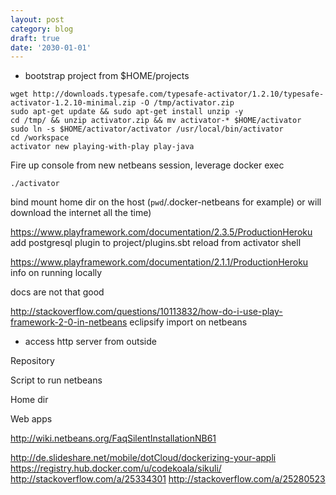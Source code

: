 ```yaml
---
layout: post
category: blog
draft: true
date: '2030-01-01'
---
```


- bootstrap project from $HOME/projects
```
wget http://downloads.typesafe.com/typesafe-activator/1.2.10/typesafe-activator-1.2.10-minimal.zip -O /tmp/activator.zip
sudo apt-get update && sudo apt-get install unzip -y
cd /tmp/ && unzip activator.zip && mv activator-* $HOME/activator
sudo ln -s $HOME/activator/activator /usr/local/bin/activator
cd /workspace
activator new playing-with-play play-java
```

Fire up console  from new netbeans session, leverage docker exec

```
./activator
```

bind mount home dir on the host (`pwd`/.docker-netbeans for example) or will download the internet all the time)


https://www.playframework.com/documentation/2.3.5/ProductionHeroku
add postgresql plugin to project/plugins.sbt
reload from activator shell

https://www.playframework.com/documentation/2.1.1/ProductionHeroku
info on running locally

docs are not that good

http://stackoverflow.com/questions/10113832/how-do-i-use-play-framework-2-0-in-netbeans
eclipsify
import on netbeans

* access http server from outside

Repository

Script to run netbeans

Home dir

Web apps

http://wiki.netbeans.org/FaqSilentInstallationNB61

http://de.slideshare.net/mobile/dotCloud/dockerizing-your-appli
https://registry.hub.docker.com/u/codekoala/sikuli/
http://stackoverflow.com/a/25334301
http://stackoverflow.com/a/25280523
